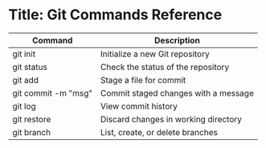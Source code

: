 # Title: Git Commands Reference
| Command                | Description                        |
|------------------------|------------------------------------|
| git init               | Initialize a new Git repository    |
| git status             | Check the status of the repository  |
| git add <file>         | Stage a file for commit             |
| git commit -m "msg"    | Commit staged changes with a message|
| git log                | View commit history                 |
| git restore <file>      | Discard changes in working directory|
| git branch             | List, create, or delete branches    |